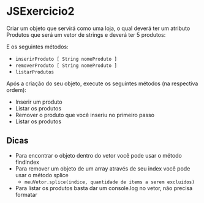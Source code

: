 # JSExercicio2

Criar um objeto que servirá como uma loja, o qual deverá ter um atributo Produtos que será um vetor de strings e deverá ter 5 produtos:

E os seguintes métodos:

- `inserirProduto [ String nomeProduto ]`
- `removerProduto [ String nomeProduto ]`
- `listarProdutos`

Após a criação do seu objeto, execute os seguintes métodos (na respectiva ordem):

- Inserir um produto
- Listar os produtos
- Remover o produto que você inseriu no primeiro passo
- Listar os produtos

## Dicas

- Para encontrar o objeto dentro do vetor você pode usar o método findIndex
- Para remover um objeto de um array através de seu index você pode usar o método splice
  - `meuVetor.splice(indice, quantidade de items a serem excluidos)`
- Para listar os produtos basta dar um console.log no vetor, não precisa formatar
